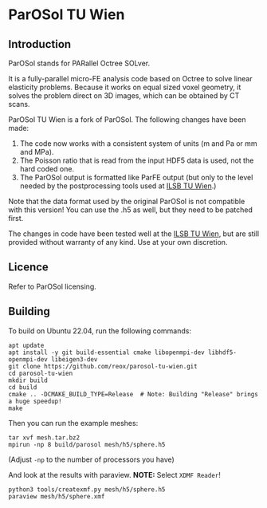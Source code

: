 # ParOSol TU Wien

## Introduction ##

ParOSol stands for PARallel Octree SOLver.

It is a fully-parallel micro-FE analysis code based on Octree to solve
linear elasticity problems. Because it works on equal sized voxel geometry,
it solves the problem direct on 3D images, which can be obtained by CT scans.

ParOSol TU Wien is a fork of ParOSol. The following changes have been made:

1. The code now works with a consistent system of units (m and Pa or mm and MPa).
2. The Poisson ratio that is read from the input HDF5 data is used, not the hard coded one.
3. The ParOSol output is formatted like ParFE output (but only to the level needed by the postprocessing
tools used at [ILSB TU Wien](https://www.ilsb.tuwien.ac.at/).)

Note that the data format used by the original ParOSol is not compatible with
this version! You can use the .h5 as well, but they need to be patched first.

The changes in code have been tested well at the [ILSB TU Wien](https://www.ilsb.tuwien.ac.at/), but are still provided without warranty
of any kind. Use at your own discretion.

## Licence ##

Refer to ParOSol licensing.

## Building ##

To build on Ubuntu 22.04, run the following commands:

```
apt update
apt install -y git build-essential cmake libopenmpi-dev libhdf5-openmpi-dev libeigen3-dev
git clone https://github.com/reox/parosol-tu-wien.git
cd parosol-tu-wien
mkdir build
cd build
cmake .. -DCMAKE_BUILD_TYPE=Release  # Note: Building "Release" brings a huge speedup!
make
```

Then you can run the example meshes:

```
tar xvf mesh.tar.bz2
mpirun -np 8 build/parosol mesh/h5/sphere.h5
```

(Adjust `-np` to the number of processors you have)

And look at the results with paraview. **NOTE:** Select `XDMF Reader`!
```
python3 tools/createxmf.py mesh/h5/sphere.h5
paraview mesh/h5/sphere.xmf
```
